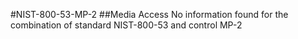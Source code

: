 #NIST-800-53-MP-2
##Media Access
No information found for the combination of standard NIST-800-53 and control MP-2
